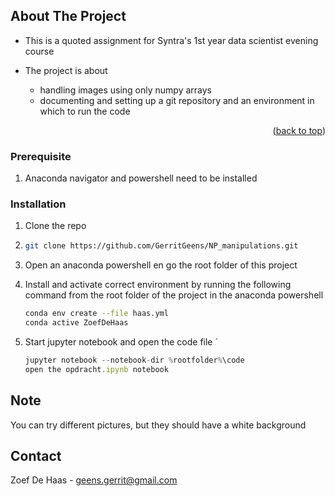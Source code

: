 <!-- ABOUT THE PROJECT -->

## About The Project

- This is a quoted assignment for Syntra's 1st year data scientist evening course

- The project is about   
  
  - handling images using only numpy arrays  
  - documenting and setting up a git repository and an environment in which to run the code

<p align="right">(<a href="#readme-top">back to top</a>)</p>

<!-- GETTING STARTED -->

### Prerequisite

1. Anaconda navigator and powershell need to be installed

### Installation

1. Clone the repo

2. ```sh
   git clone https://github.com/GerritGeens/NP_manipulations.git
   ```

3. Open an anaconda powershell en go the root folder of this project 

4. Install and activate correct environment by running the following command from the root folder of the project in the anaconda powershell 
   
   ```sh
   conda env create --file haas.yml
   conda active ZoefDeHaas
   ```

5. Start jupyter notebook and open the code file `
   
   ```js
   jupyter notebook --notebook-dir %rootfolder%\code
   open the opdracht.ipynb notebook
   ```

## Note

You can try different pictures, but they should have a white background

## Contact

Zoef De Haas -  geens.gerrit@gmail.com
